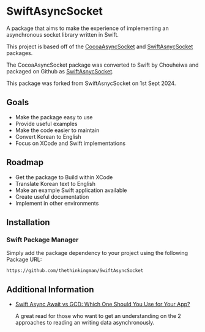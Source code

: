 # SwiftAsyncSocket

A package that aims to make the experience of implementing an asynchronous socket library written in Swift.



This project is based off of the [CocoaAsyncSocket](https://github.com/robbiehanson/CocoaAsyncSocket) and [SwiftAsnycSocket](https://github.com/chouheiwa/SwiftAsnycSocket) packages.

The CocoaAsyncSocket package was converted to Swift by Chouheiwa and packaged on Github as [SwiftAsnycSocket](https://github.com/chouheiwa/SwiftAsnycSocket).

This package was forked from SwiftAsnycSocket on 1st Sept 2024.



## Goals

- Make the package easy to use
- Provide useful examples
- Make the code easier to maintain
- Convert Korean to English
- Focus on XCode and Swift implementations


## Roadmap

- Get the package to Build within XCode
- Translate Korean text to English
- Make an example Swift application available
- Create useful documentation
- Implement in other environments


## Installation

### Swift Package Manager

Simply add the package dependency to your project using the following Package URL:

```
https://github.com/thethinkingman/SwiftAsyncSocket
```


## Additional Information

- [Swift Async Await vs GCD: Which One Should You Use for Your App?](https://www.dhiwise.com/post/swift-async-await-vs-gcd-which-one-should-you-use-for-your-app)

	A great read for those who want to get an understanding on the 2 approaches to reading an writing data asynchronously.
